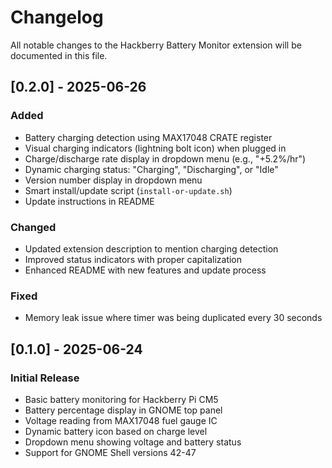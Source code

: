 # Changelog

All notable changes to the Hackberry Battery Monitor extension will be documented in this file.

## [0.2.0] - 2025-06-26

### Added
- Battery charging detection using MAX17048 CRATE register
- Visual charging indicators (lightning bolt icon) when plugged in
- Charge/discharge rate display in dropdown menu (e.g., "+5.2%/hr")
- Dynamic charging status: "Charging", "Discharging", or "Idle"
- Version number display in dropdown menu
- Smart install/update script (`install-or-update.sh`)
- Update instructions in README

### Changed
- Updated extension description to mention charging detection
- Improved status indicators with proper capitalization
- Enhanced README with new features and update process

### Fixed
- Memory leak issue where timer was being duplicated every 30 seconds

## [0.1.0] - 2025-06-24

### Initial Release
- Basic battery monitoring for Hackberry Pi CM5
- Battery percentage display in GNOME top panel
- Voltage reading from MAX17048 fuel gauge IC
- Dynamic battery icon based on charge level
- Dropdown menu showing voltage and battery status
- Support for GNOME Shell versions 42-47